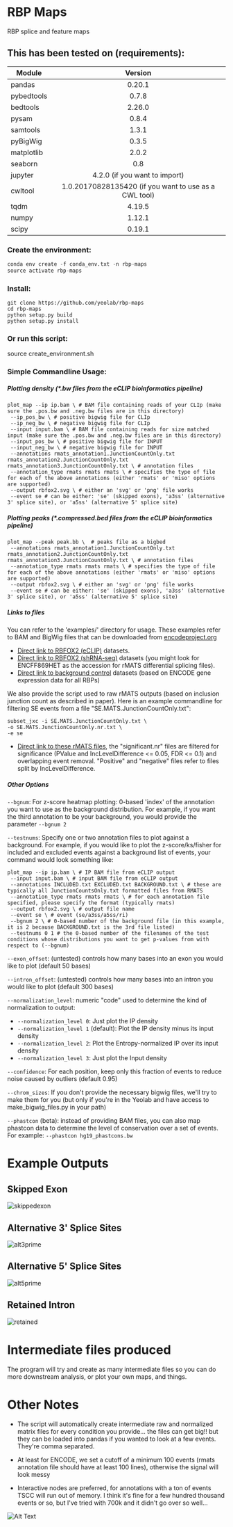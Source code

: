 # RBP Maps
RBP splice and feature maps

## This has been tested on (requirements):

| Module        | Version
| ------------- |:-------------:
| pandas        | 0.20.1
| pybedtools    | 0.7.8
| bedtools      | 2.26.0
| pysam         | 0.8.4
| samtools      | 1.3.1
| pyBigWig      | 0.3.5
| matplotlib    | 2.0.2
| seaborn       | 0.8
| jupyter       | 4.2.0 (if you want to import)
| cwltool       | 1.0.20170828135420 (if you want to use as a CWL tool)
| tqdm          | 4.19.5
| numpy         | 1.12.1
| scipy         | 0.19.1

### Create the environment:
```python
conda env create -f conda_env.txt -n rbp-maps
source activate rbp-maps
```

### Install:
```
git clone https://github.com/yeolab/rbp-maps
cd rbp-maps
python setup.py build
python setup.py install
```

### Or run this script:
source create_environment.sh

### Simple Commandline Usage:

##### Plotting density (*.bw files from the eCLIP bioinformatics pipeline)
```
plot_map --ip ip.bam \ # BAM file containing reads of your CLIp (make sure the .pos.bw and .neg.bw files are in this directory)
 --ip_pos_bw \ # positive bigwig file for CLIp
 --ip_neg_bw \ # negative bigwig file for CLIp
 --input input.bam \ # BAM file containing reads for size matched input (make sure the .pos.bw and .neg.bw files are in this directory)
 --input_pos_bw \ # positive bigwig file for INPUT
 --input_neg_bw \ # negative bigwig file for INPUT
 --annotations rmats_annotation1.JunctionCountOnly.txt rmats_annotation2.JunctionCountOnly.txt rmats_annotation3.JunctionCountOnly.txt \ # annotation files
 --annotation_type rmats rmats rmats \ # specifies the type of file for each of the above annotations (either 'rmats' or 'miso' options are supported)
 --output rbfox2.svg \ # either an 'svg' or 'png' file works
 --event se # can be either: 'se' (skipped exons), 'a3ss' (alternative 3' splice site), or 'a5ss' (alternative 5' splice site)
```

##### Plotting peaks (*.compressed.bed files from the eCLIP bioinformatics pipeline)
```
plot_map --peak peak.bb \  # peaks file as a bigbed
 --annotations rmats_annotation1.JunctionCountOnly.txt rmats_annotation2.JunctionCountOnly.txt rmats_annotation3.JunctionCountOnly.txt \ # annotation files
 --annotation_type rmats rmats rmats \ # specifies the type of file for each of the above annotations (either 'rmats' or 'miso' options are supported)
 --output rbfox2.svg \ # either an 'svg' or 'png' file works
 --event se # can be either: 'se' (skipped exons), 'a3ss' (alternative 3' splice site), or 'a5ss' (alternative 5' splice site)
```

##### Links to files
You can refer to the 'examples/' directory for usage. These examples refer to BAM and BigWig files that can be downloaded from [encodeproject.org](https://encodeproject.org)

- [Direct link to RBFOX2 (eCLIP)](https://www.encodeproject.org/experiments/ENCSR987FTF/) datasets.
- [Direct link to RBFOX2 (shRNA-seq)](https://www.encodeproject.org/experiments/ENCSR767LLP/) datasets (you might look for ENCFF869HET as the accession for rMATS differential splicing files). 
- [Direct link to background control](https://s3-us-west-1.amazonaws.com/external-collaborator-data/reference-data/se-background-controls.tar.gz) datasets (based on ENCODE gene expression data for all RBPs)

We also provide the script used to raw rMATS outputs (based on inclusion junction count as described in paper). Here is an example commandline for filtering SE events from a file "SE.MATS.JunctionCountOnly.txt":
```
subset_jxc -i SE.MATS.JunctionCountOnly.txt \
-o SE.MATS.JunctionCountOnly.nr.txt \
-e se
```
- [Direct link to these rMATS files](https://s3-us-west-1.amazonaws.com/external-collaborator-data/rbp-maps-PMID30413564/rMATS_jxc_files.tar.gz), the "significant.nr" files are filtered for significance (PValue and IncLevelDifference <= 0.05, FDR <= 0.1) and overlapping event removal. "Positive" and "negative" files refer to files split by IncLevelDifference.

##### Other Options

```--bgnum```: For z-score heatmap plotting: 0-based 'index' of the annotation you want to use as the background distribution.
For example, if you want the third annotation to be your background, you would provide the parameter ```--bgnum 2```

```--testnums```: Specify one or two annotation files to plot against a background.
For example, if you would like to plot the z-score/ks/fisher for included and excluded events against a background list of events,
your command would look something like:

```
plot_map --ip ip.bam \ # IP BAM file from eCLIP output
 --input input.bam \ # input BAM file from eCLIP output
 --annotations INCLUDED.txt EXCLUDED.txt BACKGROUND.txt \ # these are typically all JunctionCountsOnly.txt formatted files from RMATS
 --annotation_type rmats rmats rmats \ # for each annotation file specified, please specify the format (typically rmats)
 --output rbfox2.svg \ # output file name
 --event se \ # event (se/a3ss/a5ss/ri)
 --bgnum 2 \ # 0-based number of the background file (in this example, it is 2 because BACKGROUND.txt is the 3rd file listed)
 --testnums 0 1 # the 0-based number of the filenames of the test conditions whose distributions you want to get p-values from with respect to (--bgnum)
```

```--exon_offset```: (untested) controls how many bases into an exon you would like to plot (default 50 bases)

```--intron_offset```: (untested) controls how many bases into an intron you would like to plot (default 300 bases)

```--normalization_level```: numeric "code" used to determine the kind of normalization to output:
 - ```--normalization_level 0```: Just plot the IP density
 - ```--normalization_level 1``` (default): Plot the IP density minus its input density
 - ```--normalization_level 2```: Plot the Entropy-normalized IP over its input density
 - ```--normalization_level 3```: Just plot the Input density

```--confidence```: For each position, keep only this fraction of events to reduce noise caused by outliers (default 0.95)

```--chrom_sizes```: If you don't provide the necessary bigwig files, we'll try to make them for you
(but only if you're in the Yeolab and have access to make_bigwig_files.py in your path)

```--phastcon``` (beta): instead of providing BAM files, you can also map phastcon data to
determine the level of conservation over a set of events. For example: ```--phastcon hg19_phastcons.bw```

# Example Outputs

## Skipped Exon
![skippedexon](https://github.com/YeoLab/rbp-maps/blob/master/documentation/images/skippedexon.png)

## Alternative 3' Splice Sites
![alt3prime](https://github.com/YeoLab/rbp-maps/blob/master/documentation/images/alternative3p.png)

## Alternative 5' Splice Sites
![alt5prime](https://github.com/YeoLab/rbp-maps/blob/master/documentation/images/alternative5p.png)

## Retained Intron
![retained](https://github.com/YeoLab/rbp-maps/blob/master/documentation/images/retainedintron.png)

# Intermediate files produced

The program will try and create as many intermediate files so you can do more downstream analysis, or plot your own maps, and things.


# Other Notes
- The script will automatically create intermediate raw and normalized matrix files for every condition you provide... the files can get big!! but they can be loaded into pandas if you wanted to look at a few events. They're comma separated.

- At least for ENCODE, we set a cutoff of a minimum 100 events (rmats annotation file should have at least 100 lines), otherwise the signal will look messy

- Interactive nodes are preferred, for annotations with a ton of events TSCC will run out of memory. I think it's fine for a few hundred thousand events or so, but I've tried with 700k and it didn't go over so well...

![Alt Text](http://cultofthepartyparrot.com/parrots/partyparrot.gif)

